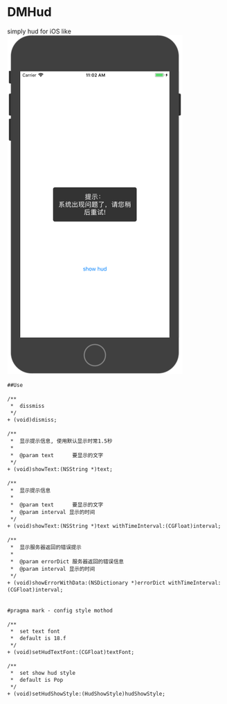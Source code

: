 # DMHud
simply hud for iOS 
like ![Image text](https://github.com/DMDavid/DMHud/blob/master/Example_Image/WechatIMG1.png)






	##Use

	/**
	 *  dissmiss
	 */
	+ (void)dismiss;
	
	/**
	 *  显示提示信息, 使用默认显示时常1.5秒
	 *
	 *  @param text      要显示的文字
	 */
	+ (void)showText:(NSString *)text;
	
	/**
	 *  显示提示信息
	 *
	 *  @param text      要显示的文字
	 *  @param interval 显示的时间
	 */
	+ (void)showText:(NSString *)text withTimeInterval:(CGFloat)interval;
	
	/**
	 *  显示服务器返回的错误提示
	 *
	 *  @param errorDict 服务器返回的错误信息
	 *  @param interval 显示的时间
	 */
	+ (void)showErrorWithData:(NSDictionary *)errorDict withTimeInterval:(CGFloat)interval;
	
	
	#pragma mark - config style mothod
	
	/**
	 *  set text font
	 *  default is 18.f
	 */
	+ (void)setHudTextFont:(CGFloat)textFont;
	
	/**
	 *  set show hud style
	 *  default is Pop
	 */
	+ (void)setHudShowStyle:(HudShowStyle)hudShowStyle;

